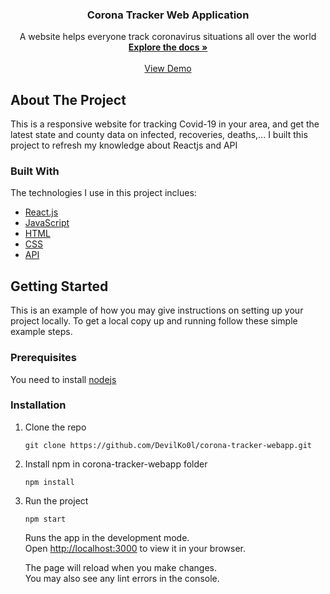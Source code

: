 <div align="center"> 

  <h3 align="center">Corona Tracker Web Application</h3>

  <p align="center">
    A website helps everyone track coronavirus situations all over the world
    <br />
    <a href="#"><strong>Explore the docs »</strong></a>
    <br />
    <br />
    <a href="https://nat-corona-tracker.netlify.app/">View Demo</a>   
    
  </p>
</div>

<!-- ABOUT THE PROJECT -->
## About The Project
This is a responsive website for tracking Covid-19 in your area, and get the latest state and county data on infected, recoveries, deaths,... I built this project to refresh my knowledge about Reactjs and API

### Built With
The technologies I use in this project inclues:
* [React.js](https://reactjs.org/)
* [JavaScript](https://developer.mozilla.org/en-US/docs/Web/JavaScript)
* [HTML](https://developer.mozilla.org/en-US/docs/Web/HTML)
* [CSS](https://developer.mozilla.org/en-US/docs/Web/CSS)
* [API](https://covid19.mathdro.id/api)

<!-- GETTING STARTED -->
## Getting Started
This is an example of how you may give instructions on setting up your project locally. To get a local copy up and running follow these simple example steps.

### Prerequisites
You need to install [nodejs](https://nodejs.org/en/)

### Installation

1. Clone the repo
   ```
   git clone https://github.com/DevilKo0l/corona-tracker-webapp.git
   ```
2. Install npm in corona-tracker-webapp folder
   ```
   npm install
   ```
3. Run the project
   ```
   npm start
   ```
   Runs the app in the development mode.\
   Open [http://localhost:3000](http://localhost:3000) to view it in your browser.

   The page will reload when you make changes.\
   You may also see any lint errors in the console.
